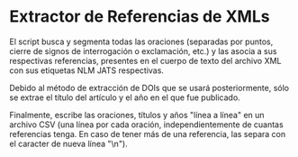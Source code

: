 # Extractor de Referencias de XMLs
El script busca y segmenta todas las oraciones (separadas por puntos, cierre de signos de interrogación o exclamación, etc.) y las asocia a sus respectivas referencias, presentes en el cuerpo de texto del archivo XML con sus etiquetas NLM JATS respectivas.

Debido al método de extracción de DOIs que se usará posteriormente, sólo se extrae el título del artículo y el año en el que fue publicado.

Finalmente, escribe las oraciones, títulos y años "línea a línea" en un archivo CSV (una línea por cada oración, independientemente de cuantas referencias tenga. En caso de tener más de una referencia, las separa con el caracter de nueva línea "\n").